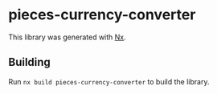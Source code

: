 # pieces-currency-converter

This library was generated with [Nx](https://nx.dev).

## Building

Run `nx build pieces-currency-converter` to build the library.
